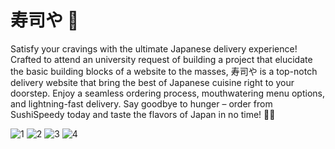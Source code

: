 # 寿司や 🍣

Satisfy your cravings with the ultimate Japanese delivery experience!
Crafted to attend an university request of building a project that elucidate the basic building blocks of a website to the masses, 寿司や is a top-notch delivery website that bring the best of Japanese cuisine right to your doorstep.
Enjoy a seamless ordering process, mouthwatering menu options, and lightning-fast delivery. Say goodbye to hunger – order from SushiSpeedy today and taste the flavors of Japan in no time! 🥢🍱

![1](https://github.com/mfr-vic/extensao-comunitaria/assets/149529717/80dd91ca-7e45-42d1-83d4-39f71fd8ef90)
![2](https://github.com/mfr-vic/extensao-comunitaria/assets/149529717/688c5981-501a-4568-8d0d-f21395d9360e)
![3](https://github.com/mfr-vic/extensao-comunitaria/assets/149529717/f9a455d8-c8c1-4e59-9482-bac43426b198)
![4](https://github.com/mfr-vic/extensao-comunitaria/assets/149529717/72971f2c-342e-464d-a074-33dbcb33c3b6)

